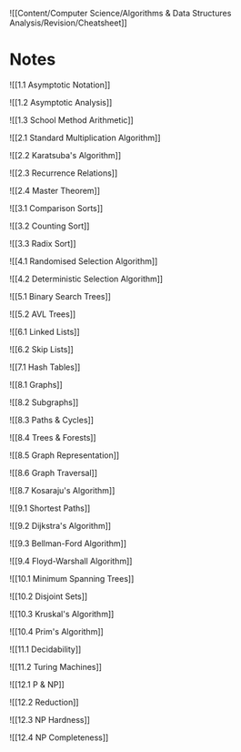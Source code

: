 ![[Content/Computer Science/Algorithms & Data Structures Analysis/Revision/Cheatsheet]]
# Notes

![[1.1 Asymptotic Notation]]

![[1.2 Asymptotic Analysis]]

![[1.3 School Method Arithmetic]]

![[2.1 Standard Multiplication Algorithm]]

![[2.2 Karatsuba's Algorithm]]

![[2.3 Recurrence Relations]]

![[2.4 Master Theorem]]

![[3.1 Comparison Sorts]]

![[3.2 Counting Sort]]

![[3.3 Radix Sort]]

![[4.1 Randomised Selection Algorithm]]

![[4.2 Deterministic Selection Algorithm]]

![[5.1 Binary Search Trees]]

![[5.2 AVL Trees]]

![[6.1 Linked Lists]]

![[6.2 Skip Lists]]

![[7.1 Hash Tables]]

![[8.1 Graphs]]

![[8.2 Subgraphs]]

![[8.3 Paths & Cycles]]

![[8.4 Trees & Forests]]

![[8.5 Graph Representation]]

![[8.6 Graph Traversal]]

![[8.7 Kosaraju's Algorithm]]

![[9.1 Shortest Paths]]

![[9.2 Dijkstra's Algorithm]]

![[9.3 Bellman-Ford Algorithm]]

![[9.4 Floyd-Warshall Algorithm]]

![[10.1 Minimum Spanning Trees]]

![[10.2 Disjoint Sets]]

![[10.3 Kruskal's Algorithm]]

![[10.4 Prim's Algorithm]]

![[11.1 Decidability]]

![[11.2 Turing Machines]]

![[12.1 P & NP]]

![[12.2 Reduction]]

![[12.3 NP Hardness]]

![[12.4 NP Completeness]]